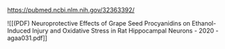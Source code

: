 
https://pubmed.ncbi.nlm.nih.gov/32363392/

![[(PDF) Neuroprotective Effects of Grape Seed Procyanidins on Ethanol-Induced Injury and Oxidative Stress in Rat Hippocampal Neurons - 2020 - agaa031.pdf]]
